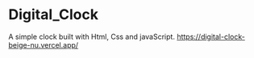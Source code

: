 # Digital_Clock
A simple clock built with Html, Css and javaScript.
https://digital-clock-beige-nu.vercel.app/
